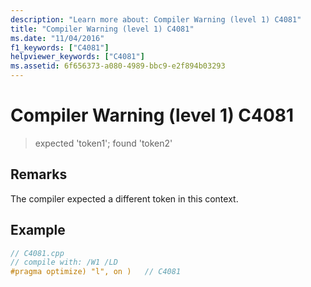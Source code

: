 ```yaml
---
description: "Learn more about: Compiler Warning (level 1) C4081"
title: "Compiler Warning (level 1) C4081"
ms.date: "11/04/2016"
f1_keywords: ["C4081"]
helpviewer_keywords: ["C4081"]
ms.assetid: 6f656373-a080-4989-bbc9-e2f894b03293
---
```

# Compiler Warning (level 1) C4081

> expected 'token1'; found 'token2'

## Remarks

The compiler expected a different token in this context.

## Example

```cpp
// C4081.cpp
// compile with: /W1 /LD
#pragma optimize) "l", on )   // C4081
```
